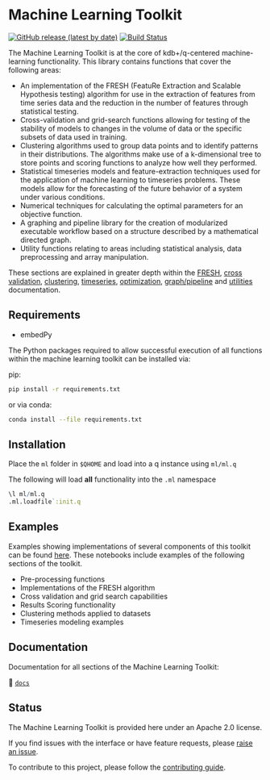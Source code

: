 # Machine Learning Toolkit

[![GitHub release (latest by date)](https://img.shields.io/github/v/release/kxsystems/ml?include_prereleases)](https://github.com/kxsystems/ml/releases) [![Build Status](https://travis-ci.com/KxSystems/ml.svg?branch=master)](https://travis-ci.com/KxSystems/ml)

The Machine Learning Toolkit is at the core of kdb+/q-centered machine-learning functionality. This library contains functions that cover the following areas:
*  An implementation of the FRESH (FeatuRe Extraction and Scalable Hypothesis testing) algorithm for use in the extraction of features from time series data and the reduction in the number of features through statistical testing. 
*  Cross-validation and grid-search functions allowing for testing of the stability of models to changes in the volume of data or the specific subsets of data used in training.
*  Clustering algorithms used to group data points and to identify patterns in their distributions. The algorithms make use of a k-dimensional tree to store points and scoring functions to analyze how well they performed.
*  Statistical timeseries models and feature-extraction techniques used for the application of machine learning to timeseries problems. These models allow for the forecasting of the future behavior of a system under various conditions.
*  Numerical techniques for calculating the optimal parameters for an objective function.
*  A graphing and pipeline library for the creation of modularized executable workflow based on a structure described by a mathematical directed graph.
*  Utility functions relating to areas including statistical analysis, data preprocessing and array manipulation.

These sections are explained in greater depth within the [FRESH](docs/fresh.md), [cross validation](docs/xval.md), [clustering](docs/clustering/algos.md), [timeseries](docs/timeseries/README.md), [optimization](docs/optimize.md), [graph/pipeline](docs/graph/README.md) and [utilities](docs/utilities/metric.md) documentation.

## Requirements

- embedPy

The Python packages required to allow successful execution of all functions within the machine learning toolkit can be installed via:

pip:
```bash
pip install -r requirements.txt
```

or via conda:
```bash
conda install --file requirements.txt
```


## Installation

Place the `ml` folder in `$QHOME` and load into a q instance using `ml/ml.q`

The following will load **all** functionality into the `.ml` namespace  
```q
\l ml/ml.q
.ml.loadfile`:init.q
```

## Examples

Examples showing implementations of several components of this toolkit can be found [here](https://github.com/KxSystems/mlnotebooks/). These notebooks include examples of the following sections of the toolkit.

*  Pre-processing functions
*  Implementations of the FRESH algorithm
*  Cross validation and grid search capabilities
*  Results Scoring functionality
*  Clustering methods applied to datasets
*  Timeseries modeling examples

## Documentation

Documentation for all sections of the Machine Learning Toolkit:

:open_file_folder: [`docs`](docs)

## Status

The Machine Learning Toolkit is provided here under an Apache 2.0 license.

If you find issues with the interface or have feature requests, please [raise an issue](https://github.com/KxSystems/ml/issues).

To contribute to this project, please follow the [contributing guide](CONTRIBUTING.md).
